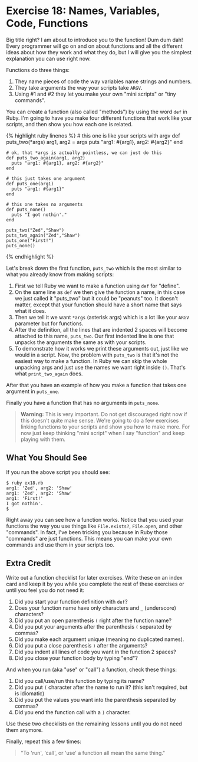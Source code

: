 # Exercise 18: Names, Variables, Code, Functions
Big title right? I am about to introduce you to the function! Dum dum dah! Every programmer will go on and on about functions and all the different ideas about how they work and what they do, but I will give you the simplest explanation you can use right now.

Functions do three things:

1. They name pieces of code the way variables name strings and numbers.
2. They take arguments the way your scripts take `ARGV`.
3. Using #1 and #2 they let you make your own "mini scripts" or "tiny commands".

You can create a function (also called "methods") by using the word `def` in Ruby. I'm going to have you make four different functions that work like your scripts, and then show you how each one is related.

{% highlight ruby linenos %}
    # this one is like your scripts with argv
    def puts_two(*args)
      arg1, arg2 = args
      puts "arg1: #{arg1}, arg2: #{arg2}"
    end
    
    # ok, that *args is actually pointless, we can just do this
    def puts_two_again(arg1, arg2)
      puts "arg1: #{arg1}, arg2: #{arg2}"
    end
    
    # this just takes one argument
    def puts_one(arg1)
      puts "arg1: #{arg1}"
    end
    
    # this one takes no arguments
    def puts_none()
      puts "I got nothin'."
    end
    
    puts_two("Zed","Shaw")
    puts_two_again("Zed","Shaw")
    puts_one("First!")
    puts_none()
{% endhighlight %}

Let's break down the first function, `puts_two` which is the most similar to what you already know from making scripts:


1. First we tell Ruby we want to make a function using `def` for "define".
2. On the same line as `def` we then give the function a name, in this case we just called it "puts_two" but it could be "peanuts" too. It doesn't matter, except that your function should have a short name that says what it does.
3. Then we tell it we want `*args` (asterisk args) which is a lot like your `ARGV` parameter but for functions.
4. After the definition, all the lines that are indented 2 spaces will become attached to this name, `puts_two`. Our first indented line is one that unpacks the arguments the same as with your scripts.
5. To demonstrate how it works we print these arguments out, just like we would in a script.
Now, the problem with `puts_two` is that it's not the easiest way to make a function. In Ruby we can skip the whole unpacking args and just use the names we want right inside `()`. That's what `print_two_again` does.

After that you have an example of how you make a function that takes one argument in `puts_one`.

Finally you have a function that has no arguments in `puts_none`.

> **Warning:** This is very important. Do not get discouraged right now if this doesn't quite make sense. We're going to do a few exercises linking functions to your scripts and show you how to make more. For now just keep thinking "mini script" when I say "function" and keep playing with them.

## What You Should See
If you run the above script you should see:

    $ ruby ex18.rb
    arg1: 'Zed', arg2: 'Shaw'
    arg1: 'Zed', arg2: 'Shaw'
    arg1: 'First!'
    I got nothin'.
    $

Right away you can see how a function works. Notice that you used your functions the way you use things like `File.exists?`, `File.open`, and other "commands". In fact, I've been tricking you because in Ruby those "commands" are just functions. This means you can make your own commands and use them in your scripts too.

## Extra Credit
Write out a function checklist for later exercises. Write these on an index card and keep it by you while you complete the rest of these exercises or until you feel you do not need it:

1. Did you start your function definition with `def`?
2. Does your function name have only characters and `_` (underscore) characters?
3. Did you put an open parenthesis `(` right after the function name?
4. Did you put your arguments after the parenthesis `(` separated by commas?
5. Did you make each argument unique (meaning no duplicated names).
6. Did you put a close parenthesis `)` after the arguments?
7. Did you indent all lines of code you want in the function 2 spaces?
8. Did you close your function body by typing "end"?

And when you run (aka "use" or "call") a function, check these things:

1. Did you call/use/run this function by typing its name?
2. Did you put `(` character after the name to run it? (this isn't required, but is idiomatic)
3. Did you put the values you want into the parenthesis separated by commas?
4. Did you end the function call with a `)` character. 

Use these two checklists on the remaining lessons until you do not need them anymore.

Finally, repeat this a few times:

> "To 'run', 'call', or 'use' a function all mean the same thing."
